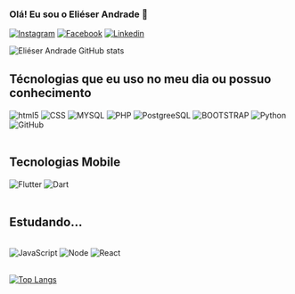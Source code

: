 ### Olá! Eu sou o Eliéser Andrade 🤙

[![Instagram](https://img.shields.io/badge/Instagram-E4405F?style=for-the-badge&logo=instagram&logoColor=white)](https://www.instagram.com/edma_tk/)
[![Facebook](https://img.shields.io/badge/Facebook-1877F2?style=for-the-badge&logo=facebook&logoColor=white)](https://www.facebook.com/elieser.daniel.56)
[![Linkedin](https://img.shields.io/badge/LinkedIn-0077B5?style=for-the-badge&logo=linkedin&logoColor=white)](linkedin.com/in/eliéser-daniel-martins-de-andrade-2a3317186)

![Eliéser Andrade GitHub stats](https://github-readme-stats.vercel.app/api?username=ElieserAndrade&show_icons=true&theme=dark)


## Técnologias que eu uso no meu dia ou possuo conhecimento
  <img align="center" alt="html5" src="https://img.shields.io/badge/HTML5-E34F26?style=for-the-badge&logo=html5&logoColor=white" />
  <img align="center" alt="CSS" src="https://img.shields.io/badge/CSS3-1572B6?style=for-the-badge&logo=css3&logoColor=white" />
 <img align="center" alt="MYSQL" src="https://img.shields.io/badge/MySQL-00000F?style=for-the-badge&logo=mysql&logoColor=white" />
 <img align="center" alt="PHP" src="https://img.shields.io/badge/PHP-777BB4?style=for-the-badge&logo=php&logoColor=white" />
 <img align="center" alt="PostgreeSQL" src="https://img.shields.io/badge/PostgreSQL-316192?style=for-the-badge&logo=postgresql&logoColor=white" />
 <img align="center" alt="BOOTSTRAP" src="https://img.shields.io/badge/Bootstrap-563D7C?style=for-the-badge&logo=bootstrap&logoColor=white" />
 <img align="center" alt="Python" src="https://img.shields.io/badge/Python-14354C?style=for-the-badge&logo=python&logoColor=white" />
 <img align="center" alt="GitHub" src="https://img.shields.io/badge/GitHub-100000?style=for-the-badge&logo=github&logoColor=white" />
 <div>
    <br/>
</div>

 ## Tecnologias Mobile 
<img align="center" alt="Flutter" src="https://img.shields.io/badge/Flutter-02569B?style=for-the-badge&logo=flutter&logoColor=white" />
 <img align="center" alt="Dart" src="https://img.shields.io/badge/Dart-0175C2?style=for-the-badge&logo=dart&logoColor=white" />

<div>
    <br/>
</div>

## Estudando...
<div style="display: inline-block"><br/>
    <img align="center" alt="JavaScript" src="https://img.shields.io/badge/JavaScript-F7DF1E?style=for-the-badge&logo=javascript&logoColor=black" />
</div>
<div style="display: inline-block"><br/>
    <img align="center" alt="Node" src="	https://img.shields.io/badge/Node.js-43853D?style=for-the-badge&logo=node.js&logoColor=white" />
</div>
<div style="display: inline-block"><br/>
    <img align="center" alt="React" src="	https://img.shields.io/badge/React-20232A?style=for-the-badge&logo=react&logoColor=61DAFB" />
</div>

<div>
    <br>
</div>

[![Top Langs](https://github-readme-stats.vercel.app/api/top-langs/?username=anuraghazra&layout=compact)](https://github.com/anuraghazra/github-readme-stats)



